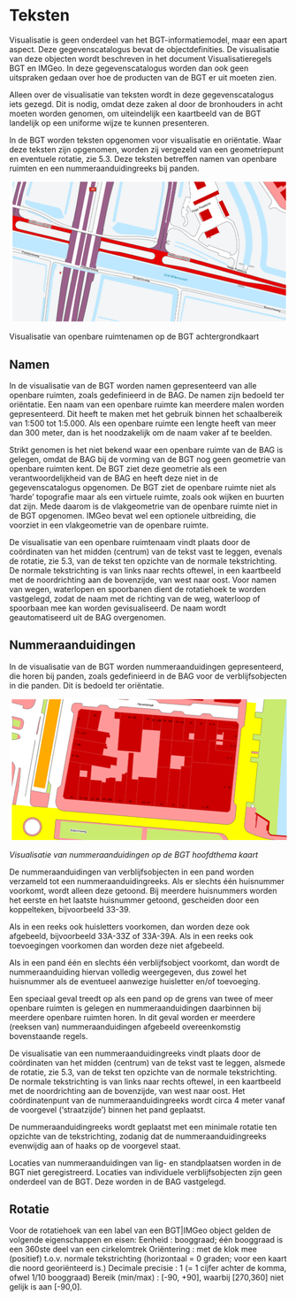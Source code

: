 Teksten
=======

Visualisatie is geen onderdeel van het BGT-informatiemodel, maar een apart
aspect. Deze gegevenscatalogus bevat de objectdefinities. De visualisatie van
deze objecten wordt beschreven in het document Visualisatieregels BGT en IMGeo.
In deze gegevenscatalogus worden dan ook geen uitspraken gedaan over hoe de
producten van de BGT er uit moeten zien.

Alleen over de visualisatie van teksten wordt in deze gegevenscatalogus iets
gezegd. Dit is nodig, omdat deze zaken al door de bronhouders in acht moeten
worden genomen, om uiteindelijk een kaartbeeld van de BGT landelijk op een
uniforme wijze te kunnen presenteren.

In de BGT worden teksten opgenomen voor visualisatie en oriëntatie. Waar deze
teksten zijn opgenomen, worden zij vergezeld van een geometriepunt en eventuele
rotatie, zie 5.3. Deze teksten betreffen namen van openbare ruimten en een
nummeraanduidingreeks bij panden.

![Visualisatie van openbare ruimtenamen op de BGT achtergrondkaart](media/2246f72e43b403281a04a5a9b6f9b1bf.png)

Visualisatie van openbare ruimtenamen op de BGT achtergrondkaart

Namen
-----

In de visualisatie van de BGT worden namen gepresenteerd van alle openbare
ruimten, zoals gedefinieerd in de BAG. De namen zijn bedoeld ter oriëntatie. Een
naam van een openbare ruimte kan meerdere malen worden gepresenteerd. Dit heeft
te maken met het gebruik binnen het schaalbereik van 1:500 tot 1:5.000. Als een
openbare ruimte een lengte heeft van meer dan 300 meter, dan is het noodzakelijk
om de naam vaker af te beelden.

Strikt genomen is het niet bekend waar een openbare ruimte van de BAG is
gelegen, omdat de BAG bij de vorming van de BGT nog geen geometrie van openbare
ruimten kent. De BGT ziet deze geometrie als een verantwoordelijkheid van de BAG
en heeft deze niet in de gegevenscatalogus opgenomen. De BGT ziet de openbare
ruimte niet als ‘harde’ topografie maar als een virtuele ruimte, zoals ook
wijken en buurten dat zijn. Mede daarom is de vlakgeometrie van de openbare
ruimte niet in de BGT opgenomen. IMGeo bevat wel een optionele uitbreiding, die
voorziet in een vlakgeometrie van de openbare ruimte.

De visualisatie van een openbare ruimtenaam vindt plaats door de coördinaten van
het midden (centrum) van de tekst vast te leggen, evenals de rotatie, zie 5.3,
van de tekst ten opzichte van de normale tekstrichting. De normale tekstrichting
is van links naar rechts oftewel, in een kaartbeeld met de noordrichting aan de
bovenzijde, van west naar oost. Voor namen van wegen, waterlopen en spoorbanen
dient de rotatiehoek te worden vastgelegd, zodat de naam met de richting van de
weg, waterloop of spoorbaan mee kan worden gevisualiseerd. De naam wordt
geautomatiseerd uit de BAG overgenomen.

Nummeraanduidingen
------------------

In de visualisatie van de BGT worden nummeraanduidingen gepresenteerd, die horen
bij panden, zoals gedefinieerd in de BAG voor de verblijfsobjecten in die
panden. Dit is bedoeld ter oriëntatie.

![Visualisatie van nummeraanduidingen op de BGT hoofdthema kaart](media/a32c2e8fc4bbc9bb2f1bb6522c0e1976.png)

*Visualisatie van nummeraanduidingen op de BGT hoofdthema kaart*

De nummeraanduidingen van verblijfsobjecten in een pand worden verzameld tot een
nummeraanduidingreeks. Als er slechts één huisnummer voorkomt, wordt alleen deze
getoond. Bij meerdere huisnummers worden het eerste en het laatste huisnummer
getoond, gescheiden door een koppelteken, bijvoorbeeld 33-39.

Als in een reeks ook huisletters voorkomen, dan worden deze ook afgebeeld,
bijvoorbeeld 33A-33Z of 33A-39A. Als in een reeks ook toevoegingen voorkomen dan
worden deze niet afgebeeld.

Als in een pand één en slechts één verblijfsobject voorkomt, dan wordt de
nummeraanduiding hiervan volledig weergegeven, dus zowel het huisnummer als de
eventueel aanwezige huisletter en/of toevoeging.

Een speciaal geval treedt op als een pand op de grens van twee of meer openbare
ruimten is gelegen en nummeraanduidingen daarbinnen bij meerdere openbare
ruimten horen. In dit geval worden er meerdere (reeksen van) nummeraanduidingen
afgebeeld overeenkomstig bovenstaande regels.

De visualisatie van een nummeraanduidingreeks vindt plaats door de coördinaten
van het midden (centrum) van de tekst vast te leggen, alsmede de rotatie, zie
5.3, van de tekst ten opzichte van de normale tekstrichting. De normale
tekstrichting is van links naar rechts oftewel, in een kaartbeeld met de
noordrichting aan de bovenzijde, van west naar oost. Het coördinatenpunt van de
nummeraanduidingreeks wordt circa 4 meter vanaf de voorgevel (‘straatzijde’)
binnen het pand geplaatst.

De nummeraanduidingreeks wordt geplaatst met een minimale rotatie ten opzichte
van de tekstrichting, zodanig dat de nummeraanduidingreeks evenwijdig aan of
haaks op de voorgevel staat.

Locaties van nummeraanduidingen van lig- en standplaatsen worden in de BGT niet
geregistreerd. Locaties van individuele verblijfsobjecten zijn geen onderdeel
van de BGT. Deze worden in de BAG vastgelegd.

Rotatie
-------

Voor de rotatiehoek van een label van een BGT\|IMGeo object gelden de volgende
eigenschappen en eisen: Eenheid : booggraad; één booggraad is een 360ste deel
van een cirkelomtrek Oriëntering : met de klok mee (positief) t.o.v. normale
tekstrichting (horizontaal = 0 graden; voor een kaart die noord georiënteerd
is.) Decimale precisie : 1 (= 1 cijfer achter de komma, ofwel 1/10 booggraad)
Bereik (min/max) : [-90, +90], waarbij [270,360] niet gelijk is aan [-90,0].
